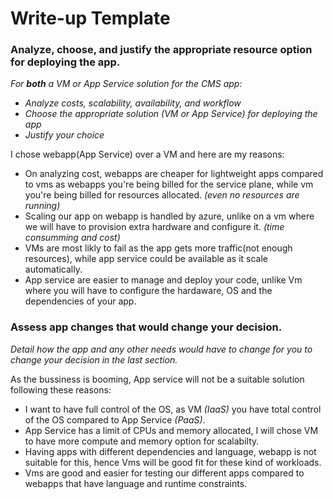 # Write-up Template

### Analyze, choose, and justify the appropriate resource option for deploying the app.

*For **both** a VM or App Service solution for the CMS app:*
- *Analyze costs, scalability, availability, and workflow*
- *Choose the appropriate solution (VM or App Service) for deploying the app*
- *Justify your choice*

I chose webapp(App Service) over a VM and here are my reasons:
- On analyzing cost, webapps are cheaper for lightweight apps compared to vms as webapps you're being billed for the service plane, while vm you're being billed for resources allocated. _(even no resources are running)_
- Scaling our app on webapp is handled by azure, unlike on a vm where we will have to provision extra hardware and configure it. _(time consumming and cost)_
- VMs are most likly to fail as the app gets more traffic(not enough resources), while app service could be available as it scale automatically.
- App service are easier to manage and deploy your code, unlike Vm where you will have to configure the hardaware, OS and the dependencies of your app.
### Assess app changes that would change your decision.

*Detail how the app and any other needs would have to change for you to change your decision in the last section.* 

As the bussiness is booming, App service will not be a suitable solution following these reasons:
- I want to have full control of the OS, as VM _(IaaS)_ you have total control of the OS compared to App Service _(PaaS)_.
- App Service has a limit of CPUs and memory allocated, I will chose VM to have more compute and memory option for scalabilty.
- Having apps with different dependencies and language, webapp is not suitable for this, hence Vms will be  good fit for these kind of workloads.
- Vms are good and easier for testing our different apps compared to webapps that have language and runtime constraints.
